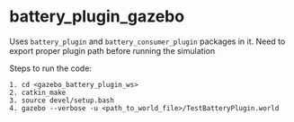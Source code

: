 # battery_plugin_gazebo

Uses `battery_plugin` and `battery_consumer_plugin` packages in it.
Need to export proper plugin path before running the simulation

Steps to run the code:
```
1. cd <gazebo_battery_plugin_ws>
2. catkin_make
3. source devel/setup.bash
4. gazebo --verbose -u <path_to_world_file>/TestBatteryPlugin.world
```
